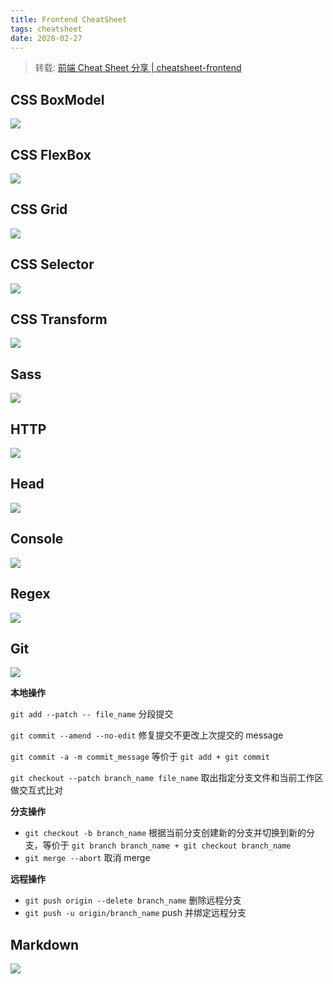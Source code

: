 ```yaml
---
title: Frontend CheatSheet
tags: cheatsheet
date: 2020-02-27
---
```


> 转载: [前端 Cheat Sheet 分享 | cheatsheet-frontend](http://zhengyaing.com/#)

## CSS BoxModel

![](cheatsheet-frontend/boxmodel.png)

## CSS FlexBox

![](cheatsheet-frontend/flexbox.png)

## CSS Grid

![](cheatsheet-frontend/grid.png)

## CSS Selector

![](cheatsheet-frontend/cssselector.png)

## CSS Transform

![](cheatsheet-frontend/transform.png)

## Sass

![](cheatsheet-frontend/sass.png)

## HTTP

![](cheatsheet-frontend/http.png)

## Head

![](cheatsheet-frontend/head.png)

## Console

![](cheatsheet-frontend/console.png)

## Regex

![](cheatsheet-frontend/regex.png)

## Git

![](cheatsheet-frontend/git.png)

**本地操作**

`git add --patch -- file_name` 分段提交

`git commit --amend --no-edit` 修复提交不更改上次提交的 message

`git commit -a -m commit_message` 等价于 `git add + git commit`

`git checkout --patch branch_name file_name` 取出指定分支文件和当前工作区做交互式比对

**分支操作**

- `git checkout -b branch_name` 根据当前分支创建新的分支并切换到新的分支，等价于 `git branch branch_name + git checkout branch_name`
- `git merge --abort` 取消 merge

**远程操作**

- `git push origin --delete branch_name` 删除远程分支
- `git push -u origin/branch_name` push 并绑定远程分支

## Markdown

![](cheatsheet-frontend/markdown.png)